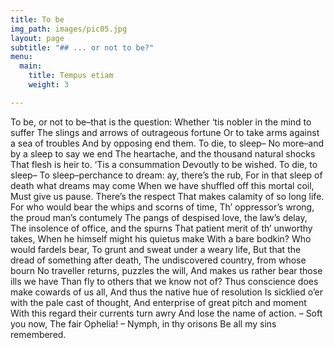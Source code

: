 ```yaml
---
title: To be
img_path: images/pic05.jpg
layout: page
subtitle: "## ... or not to be?"
menu:
  main:
    title: Tempus etiam
    weight: 3

---
```

To be, or not to be–that is the question: Whether ‘tis nobler in the mind to suffer The slings and arrows of outrageous fortune Or to take arms against a sea of troubles And by opposing end them. To die, to sleep– No more–and by a sleep to say we end The heartache, and the thousand natural shocks That flesh is heir to. ‘Tis a consummation Devoutly to be wished. To die, to sleep– To sleep–perchance to dream: ay, there’s the rub, For in that sleep of death what dreams may come When we have shuffled off this mortal coil, Must give us pause. There’s the respect That makes calamity of so long life. For who would bear the whips and scorns of time, Th’ oppressor’s wrong, the proud man’s contumely The pangs of despised love, the law’s delay, The insolence of office, and the spurns That patient merit of th’ unworthy takes, When he himself might his quietus make With a bare bodkin? Who would fardels bear, To grunt and sweat under a weary life, But that the dread of something after death, The undiscovered country, from whose bourn No traveller returns, puzzles the will, And makes us rather bear those ills we have Than fly to others that we know not of? Thus conscience does make cowards of us all, And thus the native hue of resolution Is sicklied o’er with the pale cast of thought, And enterprise of great pitch and moment With this regard their currents turn awry And lose the name of action. – Soft you now, The fair Ophelia! – Nymph, in thy orisons Be all my sins remembered.